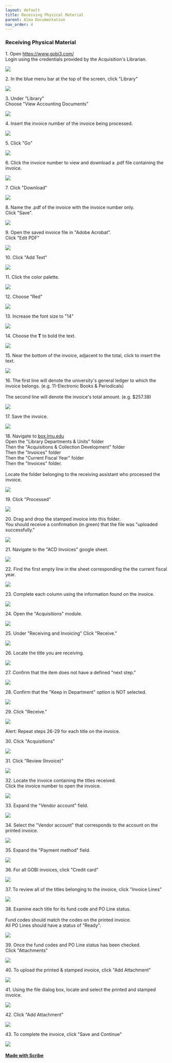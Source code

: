 ```yaml
---
layout: default
title: Receiving Physical Material
parent: Alma Documentation
nav_order: 4
---
```

### Receiving Physical Material


1\. Open <https://www.gobi3.com/>\
Login using the credentials provided by the Acquisition's Librarian.

![](https://ajeuwbhvhr.cloudimg.io/colony-recorder.s3.amazonaws.com/files/2023-08-28/621bc322-2bf0-4e72-8072-5dc56e1fb44e/user_cropped_screenshot.jpeg?tl_px=0,0&br_px=859,480&force_format=png&width=860&wat_scale=76&wat=1&wat_opacity=0.7&wat_gravity=northwest&wat_url=https://colony-recorder.s3.us-west-1.amazonaws.com/images/watermarks/FB923C_standard.png&wat_pad=253,157)


2\. In the blue menu bar at the top of the screen, click "Library"

![](https://ajeuwbhvhr.cloudimg.io/colony-recorder.s3.amazonaws.com/files/2023-08-28/d2f477d4-5bde-4598-9d50-ebb287e572d7/user_cropped_screenshot.jpeg?tl_px=324,0&br_px=1184,480&force_format=png&width=860&wat_scale=76&wat=1&wat_opacity=0.7&wat_gravity=northwest&wat_url=https://colony-recorder.s3.us-west-1.amazonaws.com/images/watermarks/FB923C_standard.png&wat_pad=402,38)


3\. Under "Library"\
Choose "View Accounting Documents"

![](https://ajeuwbhvhr.cloudimg.io/colony-recorder.s3.amazonaws.com/files/2023-08-28/da7a6444-fc32-4d37-9345-2ed436a9463e/user_cropped_screenshot.jpeg?tl_px=0,0&br_px=859,480&force_format=png&width=860&wat_scale=76&wat=1&wat_opacity=0.7&wat_gravity=northwest&wat_url=https://colony-recorder.s3.us-west-1.amazonaws.com/images/watermarks/FB923C_standard.png&wat_pad=271,114)


4\. Insert the invoice number of the invoice being processed.

![](https://ajeuwbhvhr.cloudimg.io/colony-recorder.s3.amazonaws.com/files/2023-08-28/f754b21b-eebe-49b9-86ed-9f15a17bd05b/user_cropped_screenshot.jpeg?tl_px=0,64&br_px=859,545&force_format=png&width=860&wat_scale=76&wat=1&wat_opacity=0.7&wat_gravity=northwest&wat_url=https://colony-recorder.s3.us-west-1.amazonaws.com/images/watermarks/FB923C_standard.png&wat_pad=184,212)


5\. Click "Go"

![](https://ajeuwbhvhr.cloudimg.io/colony-recorder.s3.amazonaws.com/files/2023-08-28/0901fb68-23ef-485f-8a5e-ab34bc3f7721/user_cropped_screenshot.jpeg?tl_px=203,0&br_px=1186,549&force_format=png&width=983&wat_scale=87&wat=1&wat_opacity=0.7&wat_gravity=northwest&wat_url=https://colony-recorder.s3.us-west-1.amazonaws.com/images/watermarks/FB923C_standard.png&wat_pad=568,84)


6\. Click the invoice number to view and download a .pdf file containing the invoice.

![](https://ajeuwbhvhr.cloudimg.io/colony-recorder.s3.amazonaws.com/files/2023-08-28/ea78310e-2a4d-4193-9f7d-25b6219ae6b0/user_cropped_screenshot.jpeg?tl_px=0,0&br_px=859,480&force_format=png&width=860&wat_scale=76&wat=1&wat_opacity=0.7&wat_gravity=northwest&wat_url=https://colony-recorder.s3.us-west-1.amazonaws.com/images/watermarks/FB923C_standard.png&wat_pad=161,160)


7\. Click "Download"

![](https://ajeuwbhvhr.cloudimg.io/colony-recorder.s3.amazonaws.com/files/2023-08-28/9d430f73-b54f-4f9a-8898-d1f70690e362/user_cropped_screenshot.jpeg?tl_px=295,0&br_px=1155,480&force_format=png&width=860&wat_scale=76&wat=1&wat_opacity=0.7&wat_gravity=northwest&wat_url=https://colony-recorder.s3.us-west-1.amazonaws.com/images/watermarks/FB923C_standard.png&wat_pad=737,-4)


8\. Name the .pdf of the invoice with the invoice number only.\
Click "Save".

![](https://ajeuwbhvhr.cloudimg.io/colony-recorder.s3.amazonaws.com/files/2023-08-28/8702606d-29a2-4626-86b8-5669f3b76429/user_cropped_screenshot.jpeg?tl_px=569,320&br_px=1429,801&force_format=png&width=860&wat_scale=76&wat=1&wat_opacity=0.7&wat_gravity=northwest&wat_url=https://colony-recorder.s3.us-west-1.amazonaws.com/images/watermarks/FB923C_standard.png&wat_pad=402,212)


9\. Open the saved invoice file in "Adobe Acrobat".\
Click "Edit PDF"

![](https://ajeuwbhvhr.cloudimg.io/colony-recorder.s3.amazonaws.com/files/2023-08-28/850d1531-8cc4-4422-bfdf-84c8daa6882e/user_cropped_screenshot.jpeg?tl_px=95,56&br_px=955,537&force_format=png&width=860&wat_scale=76&wat=1&wat_opacity=0.7&wat_gravity=northwest&wat_url=https://colony-recorder.s3.us-west-1.amazonaws.com/images/watermarks/FB923C_standard.png&wat_pad=808,212)


10\. Click "Add Text"

![](https://ajeuwbhvhr.cloudimg.io/colony-recorder.s3.amazonaws.com/files/2023-08-28/8e195877-9716-41fb-9f27-cbac28e8644b/user_cropped_screenshot.jpeg?tl_px=0,0&br_px=859,480&force_format=png&width=860&wat_scale=76&wat=1&wat_opacity=0.7&wat_gravity=northwest&wat_url=https://colony-recorder.s3.us-west-1.amazonaws.com/images/watermarks/FB923C_standard.png&wat_pad=198,129)


11\. Click the color palette.

![](https://ajeuwbhvhr.cloudimg.io/colony-recorder.s3.amazonaws.com/files/2023-08-28/be9d5163-9813-43ab-9259-b40bc5087aeb/screenshot.jpeg?tl_px=732,41&br_px=1592,522&force_format=png&width=860&wat_scale=76&wat=1&wat_opacity=0.7&wat_gravity=northwest&wat_url=https://colony-recorder.s3.us-west-1.amazonaws.com/images/watermarks/FB923C_standard.png&wat_pad=402,212)


12\. Choose "Red"

![](https://ajeuwbhvhr.cloudimg.io/colony-recorder.s3.amazonaws.com/files/2023-08-28/d706fa41-2f87-45a7-a8a2-0a2594bb53d6/screenshot.jpeg?tl_px=704,111&br_px=1564,592&force_format=png&width=860&wat_scale=76&wat=1&wat_opacity=0.7&wat_gravity=northwest&wat_url=https://colony-recorder.s3.us-west-1.amazonaws.com/images/watermarks/FB923C_standard.png&wat_pad=402,212)


13\. Increase the font size to "14"

![](https://ajeuwbhvhr.cloudimg.io/colony-recorder.s3.amazonaws.com/files/2023-08-28/6fa8b40e-026e-4a6c-8d15-3ad5d90af66f/screenshot.jpeg?tl_px=701,45&br_px=1561,526&force_format=png&width=860&wat_scale=76&wat=1&wat_opacity=0.7&wat_gravity=northwest&wat_url=https://colony-recorder.s3.us-west-1.amazonaws.com/images/watermarks/FB923C_standard.png&wat_pad=402,212)


14\. Choose the **T** to bold the text.

![](https://ajeuwbhvhr.cloudimg.io/colony-recorder.s3.amazonaws.com/files/2023-08-28/9c2bf3b8-20f5-4e8a-b19d-5724b79e2009/screenshot.jpeg?tl_px=656,86&br_px=1516,567&force_format=png&width=860&wat_scale=76&wat=1&wat_opacity=0.7&wat_gravity=northwest&wat_url=https://colony-recorder.s3.us-west-1.amazonaws.com/images/watermarks/FB923C_standard.png&wat_pad=402,212)


15\. Near the bottom of the invoice, adjacent to the total, click to insert the text. 

![](https://ajeuwbhvhr.cloudimg.io/colony-recorder.s3.amazonaws.com/files/2023-08-28/de253fc1-04b9-4bf1-9eb6-b82d21923dce/screenshot.jpeg?tl_px=377,599&br_px=1237,1080&force_format=png&width=860&wat_scale=76&wat=1&wat_opacity=0.7&wat_gravity=northwest&wat_url=https://colony-recorder.s3.us-west-1.amazonaws.com/images/watermarks/FB923C_standard.png&wat_pad=402,302)


16\. The first line will denote the university's general ledger to which the invoice belongs. (e.g. 11-Electronic Books & Periodicals)\
\
The second line will denote the invoice's total amount. (e.g. $257.38)

![](https://ajeuwbhvhr.cloudimg.io/colony-recorder.s3.amazonaws.com/files/2023-08-28/1d49a7eb-3e43-43a4-86a6-afa66f37e503/screenshot.jpeg?tl_px=472,599&br_px=1332,1080&force_format=png&width=860&wat_scale=76&wat=1&wat_opacity=0.7&wat_gravity=northwest&wat_url=https://colony-recorder.s3.us-west-1.amazonaws.com/images/watermarks/FB923C_standard.png&wat_pad=402,284)


17\. Save the invoice.

![](https://ajeuwbhvhr.cloudimg.io/colony-recorder.s3.amazonaws.com/files/2023-08-28/fed50a16-0917-4b87-b927-f0b65ffc87df/user_cropped_screenshot.jpeg?tl_px=0,0&br_px=859,480&force_format=png&width=860&wat_scale=76&wat=1&wat_opacity=0.7&wat_gravity=northwest&wat_url=https://colony-recorder.s3.us-west-1.amazonaws.com/images/watermarks/FB923C_standard.png&wat_pad=0,87)


18\. Navigate to [box.lmu.edu](http://box.lmu.edu)\
Open the "Library Departments & Units" folder\
Then the "Acquisitions & Collection Development" folder\
Then the "Invoices" folder\
Then the "Current Fiscal Year" folder\
Then the "Invoices" folder.\
\
Locate the folder belonging to the receiving assistant who processed the invoice.

![](https://ajeuwbhvhr.cloudimg.io/colony-recorder.s3.amazonaws.com/files/2023-08-28/b38aa467-464e-4c0c-b4e9-a2b7f5de2595/user_cropped_screenshot.jpeg?tl_px=0,0&br_px=740,368&force_format=png&width=860)


19\. Click "Processed"

![](https://ajeuwbhvhr.cloudimg.io/colony-recorder.s3.amazonaws.com/files/2023-08-28/35265d97-7bab-4885-ac88-7fb476abd3dd/user_cropped_screenshot.jpeg?tl_px=0,0&br_px=766,366&force_format=png&width=860&wat_scale=76&wat=1&wat_opacity=0.7&wat_gravity=northwest&wat_url=https://colony-recorder.s3.us-west-1.amazonaws.com/images/watermarks/FB923C_standard.png&wat_pad=400,218)


20\. Drag and drop the stamped invoice into this folder.\
You should receive a confirmation (in green) that the file was "uploaded successfully."

![](https://ajeuwbhvhr.cloudimg.io/colony-recorder.s3.amazonaws.com/files/2023-08-28/f8be873c-ffdf-4393-ac41-3de129a85586/user_cropped_screenshot.jpeg?tl_px=127,0&br_px=987,368&force_format=png&width=860)


21\. Navigate to the "ACD Invoices" google sheet.

![](https://ajeuwbhvhr.cloudimg.io/colony-recorder.s3.amazonaws.com/files/2023-08-28/dd960874-fb23-48e9-b7cf-08f9c88a8130/user_cropped_screenshot.jpeg?tl_px=45,63&br_px=1027,613&force_format=png&width=983)


22\. Find the first empty line in the sheet corresponding the the current fiscal year.

![](https://ajeuwbhvhr.cloudimg.io/colony-recorder.s3.amazonaws.com/files/2023-08-28/835e524f-05a5-4dae-a194-5cc6188ac941/user_cropped_screenshot.jpeg?tl_px=0,486&br_px=859,967&force_format=png&width=860&wat_scale=76&wat=1&wat_opacity=0.7&wat_gravity=northwest&wat_url=https://colony-recorder.s3.us-west-1.amazonaws.com/images/watermarks/FB923C_standard.png&wat_pad=118,270)


23\. Complete each column using the information found on the invoice.

![](https://ajeuwbhvhr.cloudimg.io/colony-recorder.s3.amazonaws.com/files/2023-08-28/327ef55a-b6d0-4f17-91f7-77323ff60874/user_cropped_screenshot.jpeg?tl_px=39,21&br_px=1186,662&force_format=png&width=1120.0)


24\. Open the "Acquisitions" module.

![](https://ajeuwbhvhr.cloudimg.io/colony-recorder.s3.amazonaws.com/files/2023-06-02/e9477eae-1002-4ac6-bce3-9983d43ae764/ascreenshot.jpeg?tl_px=0,0&br_px=859,480&force_format=png&width=860&wat_scale=76&wat=1&wat_opacity=0.7&wat_gravity=northwest&wat_url=https://colony-recorder.s3.us-west-1.amazonaws.com/images/watermarks/FB923C_standard.png&wat_pad=19,174)


25\. Under "Receiving and Invoicing"
Click "Receive."

![](https://ajeuwbhvhr.cloudimg.io/colony-recorder.s3.amazonaws.com/files/2023-06-02/910eaa1f-7767-475a-9032-f804f6b017e5/ascreenshot.jpeg?tl_px=0,280&br_px=859,761&force_format=png&width=860&wat_scale=76&wat=1&wat_opacity=0.7&wat_gravity=northwest&wat_url=https://colony-recorder.s3.us-west-1.amazonaws.com/images/watermarks/FB923C_standard.png&wat_pad=143,212)


26\. Locate the title you are receiving.

![](https://ajeuwbhvhr.cloudimg.io/colony-recorder.s3.amazonaws.com/files/2023-06-02/3c0ac6a1-2ca6-41b2-8744-5b58cadec567/ascreenshot.jpeg?tl_px=0,174&br_px=859,655&force_format=png&width=860&wat_scale=76&wat=1&wat_opacity=0.7&wat_gravity=northwest&wat_url=https://colony-recorder.s3.us-west-1.amazonaws.com/images/watermarks/FB923C_standard.png&wat_pad=158,212)


27\. Confirm that the item does not have a defined "next step."

![](https://ajeuwbhvhr.cloudimg.io/colony-recorder.s3.amazonaws.com/files/2023-06-02/4259ca65-cca7-4177-96f6-b50c92784026/ascreenshot.jpeg?tl_px=930,239&br_px=1913,788&force_format=png&width=983&wat_scale=87&wat=1&wat_opacity=0.7&wat_gravity=northwest&wat_url=https://colony-recorder.s3.us-west-1.amazonaws.com/images/watermarks/FB923C_standard.png&wat_pad=459,243)


28\. Confirm that the "Keep in Department" option is NOT selected.

![](https://ajeuwbhvhr.cloudimg.io/colony-recorder.s3.amazonaws.com/files/2023-08-28/710c726d-172b-4d51-8bed-e3a7e4d831b4/user_cropped_screenshot.jpeg?tl_px=0,0&br_px=982,549&force_format=png&width=983&wat_scale=87&wat=1&wat_opacity=0.7&wat_gravity=northwest&wat_url=https://colony-recorder.s3.us-west-1.amazonaws.com/images/watermarks/FB923C_standard.png&wat_pad=213,111)


29\. Click "Receive."

![](https://ajeuwbhvhr.cloudimg.io/colony-recorder.s3.amazonaws.com/files/2023-08-28/be6ce10d-303a-4387-b4fe-f2cce10f95da/user_cropped_screenshot.jpeg?tl_px=254,0&br_px=1237,549&force_format=png&width=983&wat_scale=87&wat=1&wat_opacity=0.7&wat_gravity=northwest&wat_url=https://colony-recorder.s3.us-west-1.amazonaws.com/images/watermarks/FB923C_standard.png&wat_pad=596,54)


Alert: Repeat steps 26-29 for each title on the invoice.


30\. Click "Acquisitions"

![](https://ajeuwbhvhr.cloudimg.io/colony-recorder.s3.amazonaws.com/files/2023-08-28/d5955a6f-de05-46ca-b6ec-fefdb6aa6575/user_cropped_screenshot.jpeg?tl_px=0,0&br_px=1719,961&force_format=png&width=1120.0&wat=1&wat_opacity=0.7&wat_gravity=northwest&wat_url=https://colony-recorder.s3.us-west-1.amazonaws.com/images/watermarks/FB923C_standard.png&wat_pad=18,165)


31\. Click "Review (Invoice)"

![](https://ajeuwbhvhr.cloudimg.io/colony-recorder.s3.amazonaws.com/files/2023-08-25/2ad3173c-71a3-40c3-91e2-dccabfde5172/ascreenshot.jpeg?tl_px=0,561&br_px=1719,1522&force_format=png&width=1120.0&wat=1&wat_opacity=0.7&wat_gravity=northwest&wat_url=https://colony-recorder.s3.us-west-1.amazonaws.com/images/watermarks/FB923C_standard.png&wat_pad=184,277)


32\. Locate the invoice containing the titles received.\
Click the invoice number to open the invoice.

![](https://ajeuwbhvhr.cloudimg.io/colony-recorder.s3.amazonaws.com/files/2023-08-25/396cea55-30db-4a35-a7c9-7de5d3fe878f/ascreenshot.jpeg?tl_px=0,45&br_px=1719,1006&force_format=png&width=1120.0&wat=1&wat_opacity=0.7&wat_gravity=northwest&wat_url=https://colony-recorder.s3.us-west-1.amazonaws.com/images/watermarks/FB923C_standard.png&wat_pad=454,277)


33\. Expand the "Vendor account" field.

![](https://ajeuwbhvhr.cloudimg.io/colony-recorder.s3.amazonaws.com/files/2023-08-25/ac7d7049-2e95-48a8-8445-26a24e8793e5/ascreenshot.jpeg?tl_px=730,0&br_px=3024,1281&force_format=png&width=1120.0&wat=1&wat_opacity=0.7&wat_gravity=northwest&wat_url=https://colony-recorder.s3.us-west-1.amazonaws.com/images/watermarks/FB923C_standard.png&wat_pad=651,232)


34\. Select the "Vendor account" that corresponds to the account on the printed invoice.

![](https://ajeuwbhvhr.cloudimg.io/colony-recorder.s3.amazonaws.com/files/2023-08-25/5c0fbd22-9dae-4e63-bc25-7be2370ef71e/ascreenshot.jpeg?tl_px=878,770&br_px=2598,1732&force_format=png&width=1120.0&wat=1&wat_opacity=0.7&wat_gravity=northwest&wat_url=https://colony-recorder.s3.us-west-1.amazonaws.com/images/watermarks/FB923C_standard.png&wat_pad=524,388)


35\. Expand the "Payment method" field.

![](https://ajeuwbhvhr.cloudimg.io/colony-recorder.s3.amazonaws.com/files/2023-08-25/47201614-dff9-4642-97b5-e0841bda5cec/ascreenshot.jpeg?tl_px=1288,199&br_px=3008,1160&force_format=png&width=1120.0&wat=1&wat_opacity=0.7&wat_gravity=northwest&wat_url=https://colony-recorder.s3.us-west-1.amazonaws.com/images/watermarks/FB923C_standard.png&wat_pad=524,276)


36\. For all GOBI invoices, click "Credit card"

![](https://ajeuwbhvhr.cloudimg.io/colony-recorder.s3.amazonaws.com/files/2023-08-25/488c5e72-c5ea-4671-8193-61dc34e89c72/ascreenshot.jpeg?tl_px=990,283&br_px=2710,1244&force_format=png&width=1120.0&wat=1&wat_opacity=0.7&wat_gravity=northwest&wat_url=https://colony-recorder.s3.us-west-1.amazonaws.com/images/watermarks/FB923C_standard.png&wat_pad=524,276)


37\. To review all of the titles belonging to the invoice, click "Invoice Lines"

![](https://ajeuwbhvhr.cloudimg.io/colony-recorder.s3.amazonaws.com/files/2023-08-25/11345937-6f88-48df-8585-00a58dff7377/ascreenshot.jpeg?tl_px=0,0&br_px=1719,961&force_format=png&width=1120.0&wat=1&wat_opacity=0.7&wat_gravity=northwest&wat_url=https://colony-recorder.s3.us-west-1.amazonaws.com/images/watermarks/FB923C_standard.png&wat_pad=320,133)


38\. Examine each title for its fund code and PO Line status. \
\
Fund codes should match the codes on the printed invoice.\
All PO Lines should have a status of "Ready".

![](https://ajeuwbhvhr.cloudimg.io/colony-recorder.s3.amazonaws.com/files/2023-08-25/f1bf29be-b564-4d4a-a2d5-a4437d4e9815/ascreenshot.jpeg?tl_px=1304,199&br_px=3024,1160&force_format=png&width=1120.0&wat=1&wat_opacity=0.7&wat_gravity=northwest&wat_url=https://colony-recorder.s3.us-west-1.amazonaws.com/images/watermarks/FB923C_standard.png&wat_pad=590,276)


39\. Once the fund codes and PO Line status has been checked.\
Click "Attachments"

![](https://ajeuwbhvhr.cloudimg.io/colony-recorder.s3.amazonaws.com/files/2023-08-25/bb126a2a-d86c-40bf-8cc2-51d3300e8175/ascreenshot.jpeg?tl_px=252,0&br_px=1972,961&force_format=png&width=1120.0&wat=1&wat_opacity=0.7&wat_gravity=northwest&wat_url=https://colony-recorder.s3.us-west-1.amazonaws.com/images/watermarks/FB923C_standard.png&wat_pad=524,118)


40\. To upload the printed & stamped invoice, click "Add Attachment"

![](https://ajeuwbhvhr.cloudimg.io/colony-recorder.s3.amazonaws.com/files/2023-08-25/fbfb8bbb-b8ed-4566-980e-7e9dc969b88b/ascreenshot.jpeg?tl_px=1120,0&br_px=2840,961&force_format=png&width=1120.0&wat=1&wat_opacity=0.7&wat_gravity=northwest&wat_url=https://colony-recorder.s3.us-west-1.amazonaws.com/images/watermarks/FB923C_standard.png&wat_pad=523,190)


41\. Using the file dialog box, locate and select the printed and stamped invoice.

![](https://ajeuwbhvhr.cloudimg.io/colony-recorder.s3.amazonaws.com/files/2023-08-25/60fda4ba-bf75-4875-8d83-2c82abc3bb0b/ascreenshot.jpeg?tl_px=758,25&br_px=2478,986&force_format=png&width=1120.0&wat=1&wat_opacity=0.7&wat_gravity=northwest&wat_url=https://colony-recorder.s3.us-west-1.amazonaws.com/images/watermarks/FB923C_standard.png&wat_pad=524,277)


42\. Click "Add Attachment"

![](https://ajeuwbhvhr.cloudimg.io/colony-recorder.s3.amazonaws.com/files/2023-08-25/c0e43e01-eeae-40dc-99d9-94eb434c07bb/ascreenshot.jpeg?tl_px=1156,721&br_px=2876,1682&force_format=png&width=1120.0&wat=1&wat_opacity=0.7&wat_gravity=northwest&wat_url=https://colony-recorder.s3.us-west-1.amazonaws.com/images/watermarks/FB923C_standard.png&wat_pad=524,276)


43\. To complete the invoice, click "Save and Continue"

![](https://ajeuwbhvhr.cloudimg.io/colony-recorder.s3.amazonaws.com/files/2023-08-25/c28cc4e9-0242-4f5a-8d68-f301ee74773c/ascreenshot.jpeg?tl_px=730,0&br_px=3024,1281&force_format=png&width=1120.0&wat=1&wat_opacity=0.7&wat_gravity=northwest&wat_url=https://colony-recorder.s3.us-west-1.amazonaws.com/images/watermarks/FB923C_standard.png&wat_pad=677,33)
#### [Made with Scribe](https://scribehow.com/shared/How_to_receive_send_to_cataloging_and_keep_in_department__CRfr8qzfTquQDxw4WcEbjw)


